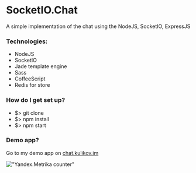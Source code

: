 # SocketIO.Chat #

A simple implementation of the chat using the NodeJS, SocketIO, ExpressJS

### Technologies: ###

* NodeJS
* SocketIO
* Jade template engine
* Sass
* CoffeeScript
* Redis for store

### How do I get set up? ###

* $> git clone <repo-url>
* $> npm install
* $> npm start

### Demo app? ###

Go to my demo app on [chat.kulikov.im](http://chat.kulikov.im)

!["Yandex.Metrika counter"](https://mc.yandex.ru/watch/37586045)
